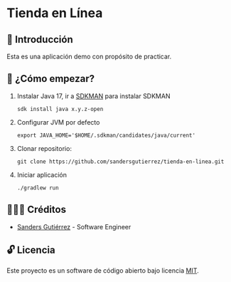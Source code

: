 # Tienda en Línea

## :tea: Introducción

Esta es una aplicación demo con propósito de practicar.

## :checkered_flag: ¿Cómo empezar?

1. Instalar Java 17, ir a [SDKMAN](https://sdkman.io/install) para instalar SDKMAN

   ```shell
   sdk install java x.y.z-open
   ```

2. Configurar JVM por defecto
   ```shell
   export JAVA_HOME='$HOME/.sdkman/candidates/java/current'
   ```
3. Clonar repositorio:
   ```shell
   git clone https://github.com/sandersgutierrez/tienda-en-linea.git
   ```
4. Iniciar aplicación
   ```shell
   ./gradlew run
   ```

## 👨🏿‍💻 Créditos

- [Sanders Gutiérrez](https://www.linkedin.com/in/sandersgutierrez) - Software Engineer

## :unlock: Licencia

Este proyecto es un software de código abierto bajo licencia [MIT](LICENSE).

